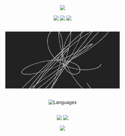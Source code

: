 <p align="center">
  <img src="https://capsule-render.vercel.app/api?type=waving&color=0:222,100:fff&height=120&section=header&text=TOUCHNANOTOUCH&fontColor=bbb&fontSize=48&fontAlignY=40"/>
</p>

<p align="center" style="margin-bottom: 24px;">
  <img src="https://img.shields.io/badge/Python-222?style=for-the-badge&logo=python&logoColor=bbb"/>
  <img src="https://img.shields.io/badge/C++-222?style=for-the-badge&logo=cplusplus&logoColor=bbb"/>
  <img src="https://img.shields.io/badge/Rust-222?style=for-the-badge&logo=rust&logoColor=bbb"/>
</p>

<p align="center" style="margin: 32px 0 32px 0;">
  <img src="https://raw.githubusercontent.com/touchnanotouch/touchnanotouch/main/assets/minimal_harmonograph.gif" height="180" alt="harmonograph"/>
</p>

<p align="center" style="margin-bottom: 24px;">
  <img src="https://github-readme-stats.vercel.app/api/top-langs/?username=touchnanotouch&layout=compact&theme=dark&hide_border=true&bg_color=00000000&title_color=bbb&text_color=bbb&icon_color=bbb&hide_title=true&hide=html,css,scss" alt="Languages"/>
</p>


<p align="center" style="margin-top: 32px;">
  <a href="mailto:marmoraven@gmail.com"><img src="https://img.shields.io/badge/email-222?style=for-the-badge&logo=gmail&logoColor=bbb"/></a>
  <a href="https://t.me/ghlftcx"><img src="https://img.shields.io/badge/telegram-222?style=for-the-badge&logo=telegram&logoColor=bbb"/></a>
</p>

<p align="center">
  <img src="https://capsule-render.vercel.app/api?type=waving&color=0:fff,100:222&height=80&section=footer&text=code%20%7C%20math%20%7C%20open%20source&fontColor=666&fontSize=28&fontAlignY=60"/>
</p>
